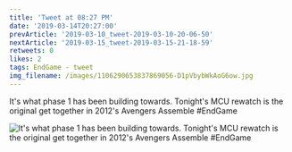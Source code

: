 ```yaml
---
title: 'Tweet at 08:27 PM'
date: '2019-03-14T20:27:00'
prevArticle: '2019-03-10_tweet-2019-03-10-20-06-50'
nextArticle: '2019-03-15_tweet-2019-03-15-21-18-59'
retweets: 0
likes: 2
tags: EndGame - tweet
img_filename: /images/1106290653837869056-D1pVbybWkAoG6ow.jpg
---
```

It's what phase 1 has been building towards. Tonight's MCU rewatch is the original get together in 2012's Avengers Assemble #EndGame

![It's what phase 1 has been building towards. Tonight's MCU rewatch is the original get together in 2012's Avengers Assemble #EndGame](/images/1106290653837869056-D1pVbybWkAoG6ow.jpg "It's what phase 1 has been building towards. Tonight's MCU rewatch is the original get together in 2012's Avengers Assemble #EndGame")